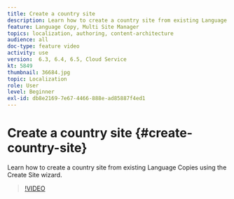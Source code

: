 ```yaml
---
title: Create a country site
description: Learn how to create a country site from existing Language Copies using the Create Site wizard.
feature: Language Copy, Multi Site Manager
topics: localization, authoring, content-architecture
audience: all
doc-type: feature video
activity: use
version:  6.3, 6.4, 6.5, Cloud Service
kt: 5849
thumbnail: 36684.jpg
topic: Localization
role: User
level: Beginner
exl-id: db8e2169-7e67-4466-888e-ad85887f4ed1
---
```

# Create a country site {#create-country-site}

Learn how to create a country site from existing Language Copies using the Create Site wizard.

>[!VIDEO](https://video.tv.adobe.com/v/36684?quality=12&learn=on)
